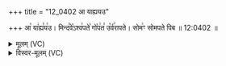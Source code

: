 +++
title = "12_0402 आ याह्ययउ"

+++
आ꣡ या꣢ह्य꣣य꣢उ। मिन्द꣣वे꣡ऽश्व꣢पते꣣ गो꣡प꣢त꣣ उ꣡र्व꣢रापते। सोम꣢ꣳ सोमपते पिब ॥ 12:0402 ॥

<details><summary>मूलम् (VC)</summary>

आ꣡ या꣢ह्य꣣य꣢꣫मिन्द꣣वे꣡ऽश्व꣢पते꣣ गो꣡प꣢त꣣ उ꣡र्व꣢रापते । सो꣡म꣢ꣳ सोमपते पिब ॥४०२॥
</details>

<details><summary>विस्वर-मूलम् (VC)</summary>

आ याह्ययमिन्दवेऽश्वपते गोपत उर्वरापते । सोमꣳ सोमपते पिब ॥४०२॥
</details>